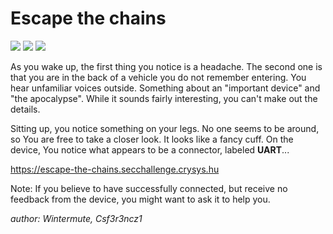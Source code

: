 # Escape the chains
![](https://img.shields.io/badge/Stopping%20the%20apocalypse-gray)
![](https://img.shields.io/badge/part%201-gray)
![](https://img.shields.io/badge/easy-gray)

As you wake up, the first thing you notice is a headache.
The second one is that you are in the back of a vehicle you do not remember entering.
You hear unfamiliar voices outside. Something about an "important device" and "the apocalypse".
While it sounds fairly interesting, you can't make out the details.

Sitting up, you notice something on your legs.
No one seems to be around, so You are free to take a closer look.
It looks like a fancy cuff.
On the device, You notice what appears to be a connector, labeled **UART**...

https://escape-the-chains.secchallenge.crysys.hu

Note: If you believe to have successfully connected, but receive no feedback from the device, you might want to ask it to help you.

*author: Wintermute, Csf3r3ncz1*